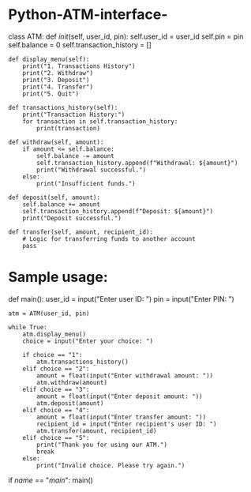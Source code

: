 # Python-ATM-interface-

class ATM:
    def _init_(self, user_id, pin):
        self.user_id = user_id
        self.pin = pin
        self.balance = 0
        self.transaction_history = []

    def display_menu(self):
        print("1. Transactions History")
        print("2. Withdraw")
        print("3. Deposit")
        print("4. Transfer")
        print("5. Quit")

    def transactions_history(self):
        print("Transaction History:")
        for transaction in self.transaction_history:
            print(transaction)

    def withdraw(self, amount):
        if amount <= self.balance:
            self.balance -= amount
            self.transaction_history.append(f"Withdrawal: ${amount}")
            print("Withdrawal successful.")
        else:
            print("Insufficient funds.")

    def deposit(self, amount):
        self.balance += amount
        self.transaction_history.append(f"Deposit: ${amount}")
        print("Deposit successful.")

    def transfer(self, amount, recipient_id):
        # Logic for transferring funds to another account
        pass

# Sample usage:
def main():
    user_id = input("Enter user ID: ")
    pin = input("Enter PIN: ")

    atm = ATM(user_id, pin)

    while True:
        atm.display_menu()
        choice = input("Enter your choice: ")

        if choice == "1":
            atm.transactions_history()
        elif choice == "2":
            amount = float(input("Enter withdrawal amount: "))
            atm.withdraw(amount)
        elif choice == "3":
            amount = float(input("Enter deposit amount: "))
            atm.deposit(amount)
        elif choice == "4":
            amount = float(input("Enter transfer amount: "))
            recipient_id = input("Enter recipient's user ID: ")
            atm.transfer(amount, recipient_id)
        elif choice == "5":
            print("Thank you for using our ATM.")
            break
        else:
            print("Invalid choice. Please try again.")

if _name_ == "_main_":
    main()
